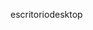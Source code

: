 <span data-ttu-id="70e7a-101">escritorio</span><span class="sxs-lookup"><span data-stu-id="70e7a-101">desktop</span></span>